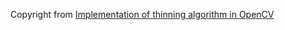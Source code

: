 Copyright from [Implementation of thinning algorithm in OpenCV](http://opencv-code.com/quick-tips/implementation-of-thinning-algorithm-in-opencv/)